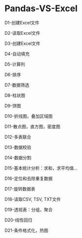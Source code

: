 # Pandas-VS-Excel

D1-创建Excel文件

D2-读取Excel文件

D3-创建Excel文件

D4-自动填充

D5-计算列

D6-排序

D7-数据筛选

D8-柱状图

D9-饼图

D10-折线图，叠加区域图

D11-散点图，直方图，密度图

D12-多表联合

D13-数据校验

D14-数据分割

D15-基本统计分析：求和，求平均值...

D16-定位和去除重复数据

D17-旋转数据表

D18-读取CSV, TSV, TXT文件

D19-透视表：分组，聚合

D20-线性回归

D21-条件格式化，热图
